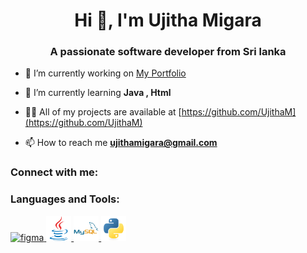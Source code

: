 <h1 align="center">Hi 👋, I'm Ujitha Migara</h1>
<h3 align="center">A passionate software developer from Sri lanka</h3>

- 🔭 I’m currently working on [My Portfolio](https://github.com/UjithaM/MyPortfolio.git)

- 🌱 I’m currently learning **Java , Html**

- 👨‍💻 All of my projects are available at [https://github.com/UjithaM](https://github.com/UjithaM)

- 📫 How to reach me **ujithamigara@gmail.com**

<h3 align="left">Connect with me:</h3>
<p align="left">
</p>

<h3 align="left">Languages and Tools:</h3>
<p align="left"> <a href="https://www.figma.com/" target="_blank" rel="noreferrer"> <img src="https://www.vectorlogo.zone/logos/figma/figma-icon.svg" alt="figma" width="40" height="40"/> </a> <a href="https://www.java.com" target="_blank" rel="noreferrer"> <img src="https://raw.githubusercontent.com/devicons/devicon/master/icons/java/java-original.svg" alt="java" width="40" height="40"/> </a> <a href="https://www.mysql.com/" target="_blank" rel="noreferrer"> <img src="https://raw.githubusercontent.com/devicons/devicon/master/icons/mysql/mysql-original-wordmark.svg" alt="mysql" width="40" height="40"/> </a> <a href="https://www.python.org" target="_blank" rel="noreferrer"> <img src="https://raw.githubusercontent.com/devicons/devicon/master/icons/python/python-original.svg" alt="python" width="40" height="40"/> </a> </p>
